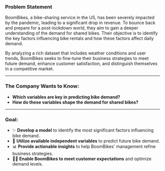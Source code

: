 ### **Problem Statement**  
BoomBikes, a bike-sharing service in the US, has been severely impacted by the pandemic, leading to a significant drop in revenue. To bounce back and prepare for a post-lockdown world, they aim to gain a deeper understanding of the demand for shared bikes. Their objective is to identify the key factors influencing bike rentals and how these factors affect daily demand.

By analyzing a rich dataset that includes weather conditions and user trends, BoomBikes seeks to fine-tune their business strategies to meet future demand, enhance customer satisfaction, and distinguish themselves in a competitive market.

---

### **The Company Wants to Know:**  
- **Which variables are key in predicting bike demand?**  
- **How do these variables shape the demand for shared bikes?**

---

### **Goal:**  
- ✨ **Develop a model** to identify the most significant factors influencing bike demand.  
- 🧠 **Utilize available independent variables** to predict future bike demand.  
- 📊 **Provide actionable insights** to help BoomBikes' management refine business strategies.  
- 🚴‍♂️ **Enable BoomBikes to meet customer expectations** and optimize demand levels.
